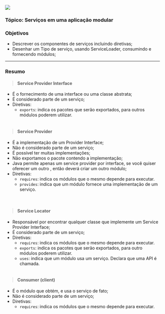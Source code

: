 ![](https://github.com/ocpjp-study/modules-service/blob/main/modules-service.png)

### Tópico: Serviços em uma aplicação modular
### Objetivos
- Descrever os componentes de serviços incluindo diretivas;
- Desenhar um Tipo de serviço, usando ServiceLoader, consumindo e fornecendo módulos;

<hr>

### Resumo

> #### Service Provider Interface
  - É o fornecimento de uma interface ou uma classe abstrata;
  - É considerado parte de um serviço;
  - Diretivas:
    - `exports`: indica os pacotes que serão exportados, para outros módulos poderem utilizar. 
   <br/><br/>
    
> #### Service Provider 
- É a implementação de um Provider Interface;
- Não é considerado parte de um serviço;
- É possível ter muitas implementações;
- Não exportamos o pacote contendo a implementação;
- Java permite apenas um service provider por interface, se você quiser oferecer um outro , então deverá criar um outro módulo;
- Diretivas: 
  - `requires`: indica os módulos que o mesmo depende para executar.
  - `provides`: indica que um módulo fornece uma implementação de um serviço.  
  <br/><br/>
  
> #### Service Locator
  - Responsável por encontrar qualquer classe que implemente um Service Provider Interface;
  - É considerado parte de um serviço;
  - Diretivas:
    - `requires`: indica os módulos que o mesmo depende para executar.
    - `exports`: indica os pacotes que serão exportados, para outro módulos poderem utilizar.
    - `uses`: indica que um módulo usa um serviço. Declara que uma API é chamada.
  <br/><br/>
  
> #### Consumer (client)
  - É o módulo que obtém, e usa o serviço de fato;
  - Não é considerado parte de um serviço;
  - Diretivas:
    - `requires`: indica os módulos que o mesmo depende para executar.
